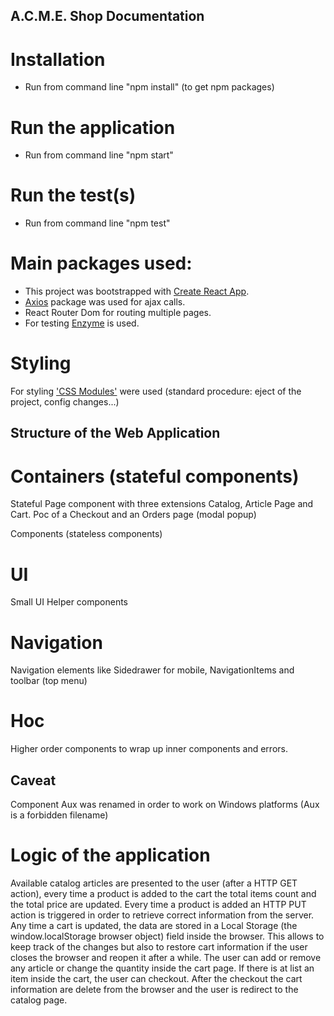 ## A.C.M.E. Shop Documentation

Installation
===

* Run from command line "npm install" (to get npm packages)

Run the application
===

* Run from command line "npm start"

Run the test(s)
===

* Run from command line "npm test" 


Main packages used:
===

* This project was bootstrapped with [Create React App](https://github.com/facebookincubator/create-react-app).
* [Axios](https://www.npmjs.com/package/react-axios) package was used for ajax calls.
* React Router Dom for routing multiple pages.
* For testing [Enzyme](https://github.com/airbnb/enzyme) is used.

Styling
===

For styling ['CSS Modules'](https://github.com/gajus/react-css-modules)  were used (standard procedure: eject of the project, config changes...)


## Structure of the Web Application


Containers (stateful components)
===

Stateful Page component with three extensions Catalog, Article Page and Cart.
Poc of a Checkout and an Orders page (modal popup)

Components (stateless components)


UI
===

Small UI Helper components


Navigation
===

Navigation elements like Sidedrawer for mobile, NavigationItems and toolbar (top menu) 


Hoc
===
Higher order components to wrap up inner components and errors.

Caveat
---
Component Aux was renamed in order to work on Windows platforms (Aux is a forbidden filename)


Logic of the application
===
Available catalog articles are presented to the user (after a HTTP GET action), every time a product is added to the cart the total items count and the total price are updated.
Every time a product is added an HTTP PUT action is triggered in order to retrieve correct information from the server.
Any time a cart is updated, the data are stored in a Local Storage (the window.localStorage browser object) field inside the browser. This allows to keep track of the changes but also to restore cart information if the user closes the browser and reopen it after a while.
The user can add or remove any article or change the quantity inside the cart page.
If there is at list an item inside the cart, the user can checkout.
After the checkout the cart information are delete from the browser and the user is redirect to the catalog page.



